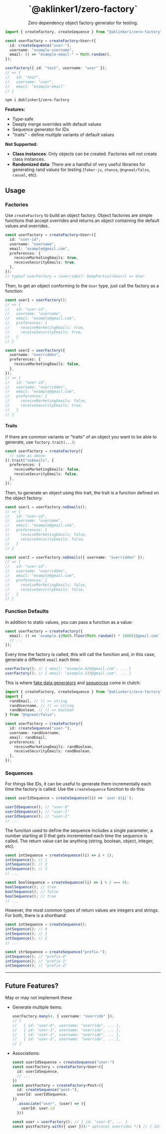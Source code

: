 <h1 align="center">`@aklinker1/zero-factory`</h1>

<p align="center">Zero dependency object factory generator for testing.</p>

```ts
import { createFactory, createSequence } from "@aklinker1/zero-factory";

const userFactory = createFactory<User>({
  id: createSequence("user-"),
  username: "example-username",
  email: () => "example-email-" + Math.random(),
});

userFactory({ id: "test", username: "user" });
// => {
//   id: "test",
//   username: "user",
//   email: "example-email"
// }
```

```sh
npm i @aklinker1/zero-factory
```

**Features:**

- Type-safe
- Deeply merge overrides with default values
- Sequence generator for IDs
- "traits" - define multiple variants of default values

**Not Supported:**

- **Class instances**: Only objects can be created. Factories will not create class instances.
- **Randomized data**: There are a handful of very useful libraries for generating rand values for testing (`faker-js`, `chance`, `@ngneat/falso`, `casual`, etc).

## Usage

### Factories

Use `createFactory` to build an object factory. Object factories are simple functions that accept overrides and returns an object containing the default values and overrides.

```ts
const userFactory = createFactory<User>({
  id: "user-id",
  username: "username",
  email: "example@gmail.com",
  preferences: {
    receiveMarketingEmails: true,
    receiveSecurityEmails: true,
  },
});
// typeof userFactory = (overrides?: DeepPartial<User>) => User
```

Then, to get an object conforming to the `User` type, just call the factory as a function:

```ts
const user1 = userFactory();
// => {
//   id: "user-id",
//   username: "username",
//   email: "example@gmail.com",
//   preferences: {
//     receiveMarketingEmails: true,
//     receiveSecurityEmails: true,
//   }
// }

const user2 = userFactory({
  username: "overridden",
  preferences: {
    receiveMarketingEmails: false,
  },
});
// => {
//   id: "user-id",
//   username: "overridden",
//   email: "example@gmail.com",
//   preferences: {
//     receiveMarketingEmails: false,
//     receiveSecurityEmails: true,
//   }
// }
```

#### Traits

If there are common variants or "traits" of an object you want to be able to generate, use `factory.trait(...)`:

```ts
const userFactory = createFactory({
  // same as above
}).trait("noEmails", {
  preferences: {
    receiveMarketingEmails: false,
    receiveSecurityEmails: false,
  },
});
```

Then, to generate an object using this trait, the trait is a function defined on the object factory:

```ts
const user1 = userFactory.noEmails();
// => {
//   id: "user-id",
//   username: "username",
//   email: "example@gmail.com",
//   preferences: {
//     receiveMarketingEmails: false,
//     receiveSecurityEmails: false,
//   }
// }

const user2 = userFactory.noEmails({ username: "overridden" });
// => {
//   id: "user-id",
//   username: "overridden",
//   email: "example@gmail.com",
//   preferences: {
//     receiveMarketingEmails: false,
//     receiveSecurityEmails: false,
//   }
// }
```

### Function Defaults

In addition to static values, you can pass a function as a value:

```ts
const userFactory = createFactory({
  email: () => `example.${Math.floor(Math.random() * 1000)}@gmail.com`,
  // ...
});
```

Every time the factory is called, this will call the function and, in this case, generate a different `email` each time:

```ts
userFactory(); // { email: "example.424@gmail.com", ... }
userFactory(); // { email: "example.133@gmail.com", ... }
```

This is where [fake data generators](https://www.npmjs.com/search?q=fake%20data) and [sequences](#sequences) come in clutch:

```ts
import { createFactory, createSequence } from "@aklinker1/zero-factory";
import {
  randEmail, // () => string
  randUsername, // () => string
  randBoolean, // () => boolean
} from "@ngneat/falso";

const userFactory = createFactory({
  id: createSequence("user-"),
  username: randUsername,
  email: randEmail,
  preferences: {
    receiveMarketingEmails: randBoolean,
    receiveSecurityEmails: randBoolean,
  },
});
```

### Sequences

For things like IDs, it can be useful to generate them incrementally each time the factory is called. Use the `createSequence` function to do this:

```ts
const userIdSequence = createSequence((i) => `user-${i}`);

userIdSequence(); // "user-0"
userIdSequence(); // "user-1"
userIdSequence(); // "user-2"
// ...
```

The function used to define the sequence includes a single parameter, a number starting at 0 that gets incremented each time the sequence is called. The return value can be anything (string, boolean, object, integer, etc).

```ts
const intSequence = createSequence((i) => i + 1);
intSequence(); // 1
intSequence(); // 2
intSequence(); // 3
// ...

const boolSequence = createSequence((i) => i % 2 === 0);
boolSequence(); // true
boolSequence(); // false
boolSequence(); // true
// ...
```

However, the most common types of return values are integers and strings. For both, there is a shorthand:

```ts
const intSequence = createSequence();
intSequence(); // 0
intSequence(); // 1
intSequence(); // 2
// ...

const strSequence = createSequence("prefix-");
intSequence(); // "prefix-0"
intSequence(); // "prefix-1"
intSequence(); // "prefix-2"
```

---

## Future Features?

May or may not implement these

- Generate multiple items:
  ```ts
  userFactory.many(4, { username: "override" });
  // [
  //   { id: "user-0", username: "override", ... },
  //   { id: "user-1", username: "override", ... },
  //   { id: "user-2", username: "override", ... },
  //   { id: "user-3", username: "override", ... },
  // ]
  ```
- Associations:

  ```ts
  const userIdSequence = createSequence("user-")
  const userFactory = createFactory<User>({
    id: userIdSequence,
    // ...
  })
  const postFactory = createFactory<Post>({
    id: createSequence("post-"),
    userId: userIdSequence,
  })
    .associate("user", (user) => ({
      userId: user.id
    }))

  const user = userFactory(); // { id: "user-0", ... }
  const postFactory.with({ user })(/* optional overrides */) // { id: "post-0", userId: "user-0", ... }
  ```
